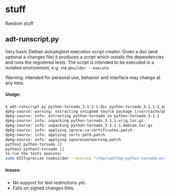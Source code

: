 stuff
=====

Random stuff

adt-runscript.py
----------------

Very basic Debian autopkgtest execution script creator.
Given a dsc (and optional a changes file) it produces a script which installs
the dependencies and runs the registered tests.
The script is intended to be executed in a isolated environment, e.g.
via `pbuilder --execute`.

Warning:
intended for personal use, behavior and interface may change at any time.

##### Usage:

```bash
$ adt-runscript.py python-tornado_3.1.1-1.dsc python-tornado_3.1.1-1_amd64.changes
dpkg-source: warning: extracting unsigned source package (/var/cache/pbuilder/result/python-tornado_3.1.1-1.dsc)
dpkg-source: info: extracting python-tornado in python-tornado-3.1.1
dpkg-source: info: unpacking python-tornado_3.1.1.orig.tar.gz
dpkg-source: info: unpacking python-tornado_3.1.1-1.debian.tar.gz
dpkg-source: info: applying ignore-ca-certificates.patch
dpkg-source: info: applying certs-path.patch
dpkg-source: info: applying ignoreuserwarning.patch
python2 python-tornado []
python3 python3-tornado []
to run the tests execute:
sudo DIST=precise cowbuilder --execute "/tmp/sadttmp-python-tornado-precise/runscript.sh" --bindmount "/tmp/sadttmp-python-tornado-precise" --logfile "/tmp/python-tornado_3.1.1-1.log"
```

##### Issues:

 * No support for test restrictions yet.
 * Fails on signed changes files.
